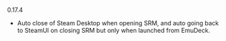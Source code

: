 0.17.4
- Auto close of Steam Desktop when opening SRM, and auto going back to SteamUI on closing SRM but only when launched from EmuDeck.
